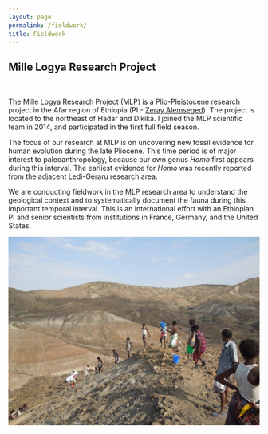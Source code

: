 ```yaml
---
layout: page
permalink: /fieldwork/
title: Fieldwork
---
```


## Mille Logya Research Project
<br>

The Mille Logya Research Project (MLP) is a Plio-Pleistocene research project in the Afar region of Ethiopia (PI - [Zeray Alemseged](http://www.calacademy.org/explore-science/zeray-alemseged)). The project is located to the northeast of Hadar and Dikika. I joined the MLP scientific team in 2014, and participated in the first full field season.  

The focus of our research at MLP is on uncovering new fossil evidence for human evolution during the late Pliocene. This time period is of major interest to paleoanthropology, because our own genus *Homo* first appears during this interval. The earliest evidence for *Homo* was recently reported from the adjacent Ledi-Geraru research area.

We are conducting fieldwork in the MLP research area to understand the geological context and to systematically document the fauna during this important temporal interval. This is an international effort with an Ethiopian PI and senior scientists from institutions in France, Germany, and the United States.  

![Moving sediment up a hill in a bucketline for sieving](/assets/images/bucketline.jpg)
